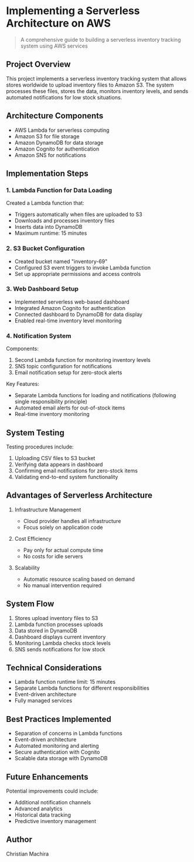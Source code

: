 # Implementing a Serverless Architecture on AWS
> A comprehensive guide to building a serverless inventory tracking system using AWS services

## Project Overview
This project implements a serverless inventory tracking system that allows stores worldwide to upload inventory files to Amazon S3. The system processes these files, stores the data, monitors inventory levels, and sends automated notifications for low stock situations.

## Architecture Components
- AWS Lambda for serverless computing
- Amazon S3 for file storage
- Amazon DynamoDB for data storage
- Amazon Cognito for authentication
- Amazon SNS for notifications

## Implementation Steps

### 1. Lambda Function for Data Loading
Created a Lambda function that:
- Triggers automatically when files are uploaded to S3
- Downloads and processes inventory files
- Inserts data into DynamoDB
- Maximum runtime: 15 minutes

### 2. S3 Bucket Configuration
- Created bucket named "inventory-69"
- Configured S3 event triggers to invoke Lambda function
- Set up appropriate permissions and access controls

### 3. Web Dashboard Setup
- Implemented serverless web-based dashboard
- Integrated Amazon Cognito for authentication
- Connected dashboard to DynamoDB for data display
- Enabled real-time inventory level monitoring

### 4. Notification System
Components:
1. Second Lambda function for monitoring inventory levels
2. SNS topic configuration for notifications
3. Email notification setup for zero-stock alerts

Key Features:
- Separate Lambda functions for loading and notifications (following single responsibility principle)
- Automated email alerts for out-of-stock items
- Real-time inventory monitoring

## System Testing
Testing procedures include:
1. Uploading CSV files to S3 bucket
2. Verifying data appears in dashboard
3. Confirming email notifications for zero-stock items
4. Validating end-to-end system functionality

## Advantages of Serverless Architecture
1. Infrastructure Management
   - Cloud provider handles all infrastructure
   - Focus solely on application code
   
2. Cost Efficiency
   - Pay only for actual compute time
   - No costs for idle servers
   
3. Scalability
   - Automatic resource scaling based on demand
   - No manual intervention required

## System Flow
1. Stores upload inventory files to S3
2. Lambda function processes uploads
3. Data stored in DynamoDB
4. Dashboard displays current inventory
5. Monitoring Lambda checks stock levels
6. SNS sends notifications for low stock

## Technical Considerations
- Lambda function runtime limit: 15 minutes
- Separate Lambda functions for different responsibilities
- Event-driven architecture
- Fully managed services

## Best Practices Implemented
- Separation of concerns in Lambda functions
- Event-driven architecture
- Automated monitoring and alerting
- Secure authentication with Cognito
- Scalable data storage with DynamoDB

## Future Enhancements
Potential improvements could include:
- Additional notification channels
- Advanced analytics
- Historical data tracking
- Predictive inventory management

## Author
Christian Machira

